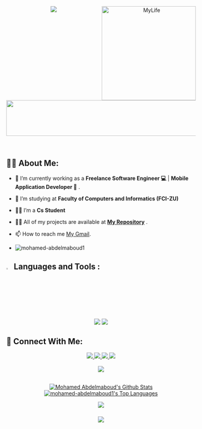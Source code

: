 <div align="center">
    <img src="https://readme-typing-svg.herokuapp.com/?font=Righteous&size=35&center=true&vCenter=true&width=500&height=70&duration=4000&lines=Hi+There!+👋;+I'm+Mohamed+Abdelmaoud!+🚀;Flutter%20Developer;" />
    <img align="right" alt="MyLife" width="250" src="https://user-images.githubusercontent.com/74038190/229223156-0cbdaba9-3128-4d8e-8719-b6b4cf741b67.gif?cid=790b7611rb8cp36foa8zqipr0yzqyv3d79uoce4fn7lbxott&ep=v1_gifs_search&rid=giphy.gif&ct=g">
</div>
<p align="center">
  <img src="https://github.com/Govindv7555/Govindv7555/blob/main/49e76e0596857673c5c80c85b84394c1.gif" width=550px height=95px>
</p> 
<br>

## 🙋‍♂️ About Me:
- 🔭 I’m currently working as a **Freelance Software Engineer 💻** | **Mobile Application Developer 📱** .
- 🌱 I’m studying at **Faculty of Computers and Informatics (FCI-ZU)**
- 👨‍💻 I’m a **Cs Student**
- 👨‍💻 All of my projects are available at **[My Repository](https://github.com/mohamed-abdelmaboud1?tab=repositories)** .
- 📫 How to reach me [My Gmail](mailto:mohamedabdlmabod03@gmail.com).
  
- <p align="left"> <img src="https://komarev.com/ghpvc/?username=mohamed-abdelmaboud1&label=Profile%20views&color=0e75b6&style=flat" alt="mohamed-abdelmaboud1" /> </p>


## <img src="https://media2.giphy.com/media/QssGEmpkyEOhBCb7e1/giphy.gif?cid=ecf05e47a0n3gi1bfqntqmob8g9aid1oyj2wr3ds3mg700bl&rid=giphy.gif" width ="3%">  Languages and Tools :
<div align="center">
    <img src="https://skillicons.dev/icons?i=flutter,dart,firebase,c,python,kotlin" />
    <img src="https://skillicons.dev/icons?i=git,github,androidstudio,vscode,mongodb,figma,postman,html,css" /><br>
</div>

## 🤝 Connect With Me:

<div align="center">
    <a href="https://www.linkedin.com/in/mohamed-abdelmaboud-a95632296?utm_source=share&utm_campaign=share_via&utm_content=profile&utm_medium=android_app" target="_blank">
        <img src="https://img.shields.io/badge/LinkedIn-0077B5?style=for-the-badge&logo=linkedin&logoColor=white" target="_blank" />
    </a>
  <a href="mailto:mohamedabdlmabod03@gmail.com">
    <img src="https://img.shields.io/badge/Gmail-333333?style=for-the-badge&logo=gmail&logoColor=red" />

  <a href="https://mohamed-abdelmaboud1.github.io/my_portfolio/" target="_blank">
    <img src="https://img.shields.io/badge/Portfolio-40A787?style=for-the-badge&logo=web&logoColor=white" target="_blank" />
</a>

  </a>
     </a>
     <a href="https://wa.me/+201029648334?text=Hello Mohamed,i am from GitHub Repository \nHow are you ♥️">
    <img src="https://img.shields.io/badge/WhatsApp-65B741?style=for-the-badge&logo=whatsapp&logoColor=white" />
  </a>
</div>

<br>
<div align="center">
    <img src="https://user-images.githubusercontent.com/73097560/115834477-dbab4500-a447-11eb-908a-139a6edaec5c.gif" />
</div>
<br>

<p align="center">
<a href="https://github.com/mohamed-abdelmaboud1/github-readme-stats"><img alt="Mohamed Abdelmaboud's Github Stats" src="https://github-readme-stats.vercel.app/api?username=mohamed-abdelmaboud1&show_icons=true&count_private=true&theme=react&hide_border=true&bg_color=0D1117" /></a>
<a href="https://github.com/mohamed-abdelmaboud1/github-readme-stats"><img alt="mohamed-abdelmaboud1's Top Languages" src="https://github-readme-stats.vercel.app/api/top-langs/?username=mohamed-abdelmaboud1&langs_count=8&count_private=true&layout=compact&theme=react&hide_border=true&bg_color=0D1117" /></a>
</p>
<div align="center">
  <img src="https://profile-counter.glitch.me/mohamed-abdelmaboud1/count.svg?"  />
</div><h3 align="center">
 <img src="https://readme-typing-svg.herokuapp.com/?font=Righteous&size=25&center=true&vCenter=true&width=500&height=70&duration=4000&lines=+Unlock+the+secrets+of+my+code+vault+🗝️+💻;+Dive+in+and+explore+🌊;Thanks+for+visiting!+❤️">

</h3>

